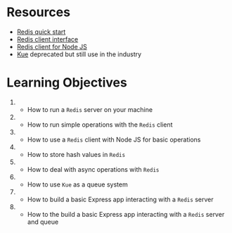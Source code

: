 # Resources


- [Redis quick start](https://alx-intranet.hbtn.io/rltoken/8xeApIhnxgFZkgn54BiIeA)
- [Redis client interface](https://alx-intranet.hbtn.io/rltoken/1rq3ral-3C5O1t67dbGcWg)
- [Redis client for Node JS](https://alx-intranet.hbtn.io/rltoken/mRftfl67BrNvl-RM5JQfUA)
- [Kue](https://alx-intranet.hbtn.io/rltoken/yTC3Ci2IV2US24xJsBfMgQ) deprecated but still use in the industry

# Learning Objectives

1. - How to run a `Redis` server on your machine

2. - How to run simple operations with the `Redis` client

3. - How to use a `Redis` client with Node JS for basic operations

4. - How to store hash values in `Redis`

5. - How to deal with async operations with `Redis`

6. - How to use `Kue` as a queue system

7. - How to build a basic Express app interacting with a `Redis` server

8. - How to the build a basic Express app interacting with a `Redis` server and queue

